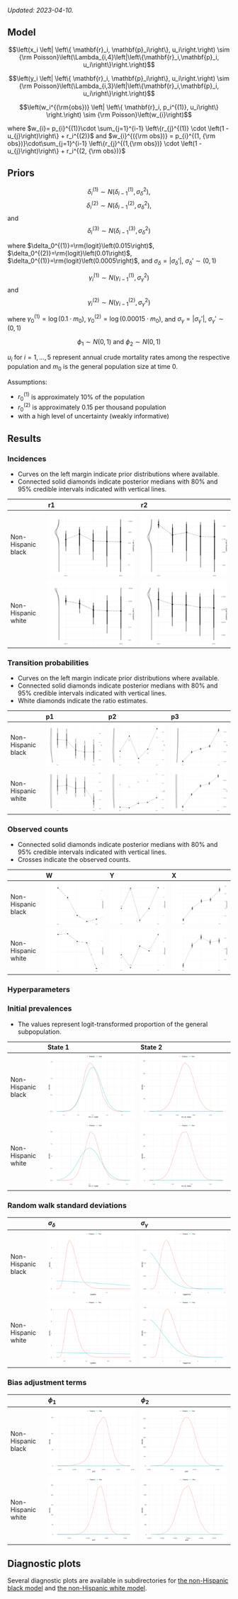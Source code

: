 
*Updated: 2023-04-10.*

## Model

$$\left(x_i \left| \left\{ \mathbf{r}_i, \mathbf{p}_i\right\}, u_i\right.\right)
\sim {\rm Poisson}\left(\Lambda_{i,4}\left|\left\{\mathbf{r}_i,\mathbf{p}_i, u_i\right\}\right.\right)$$

$$\left(y_i \left| \left\{ \mathbf{r}_i, \mathbf{p}_i\right\}, u_i\right.\right)
\sim {\rm Poisson}\left(\Lambda_{i,3}\left|\left\{\mathbf{r}_i,\mathbf{p}_i, u_i\right\}\right.\right)$$

$$\left(w_i^{(\rm{obs})} \left| \left\{ \mathbf{r}_i, p_i^{(1)}, u_i\right\} \right.\right)
\sim {\rm Poisson}\left(w_{i}\right)$$

where
$w_{i}= p_{i}^{(1)}\cdot \sum_{j=1}^{i-1} \left\{r_{j}^{(1)} \cdot \left(1 - u_{j}\right)\right\} + r_i^{(2)}$
and
$w_{i}^{({\rm obs})} = p_{i}^{(1, {\rm obs})}\cdot\sum_{j=1}^{i-1} \left\{r_{j}^{(1,{\rm obs})} \cdot \left(1 - u_{j}\right)\right\} + r_i^{(2, {\rm obs})}$

## Priors

$$\delta_i^{(1)}\sim N\left(\delta_{i-1}^{(1)}, \sigma_\delta^2\right),$$
$$\delta_i^{(2)}\sim N\left(\delta_{i-1}^{(2)}, \sigma_\delta^2\right),$$
and
$$\delta_i^{(3)}\sim N\left(\delta_{i-1}^{(3)}, \sigma_\delta^2\right)$$

where $\delta_0^{(1)}=\rm{logit}\left(0.015\right)$,
$\delta_0^{(2)}=\rm{logit}\left(0.01\right)$,
$\delta_0^{(1)}=\rm{logit}\left(0.0005\right)$, and
$\sigma_\delta=\lvert\sigma_\delta'\rvert$,
$\sigma_\delta'\sim\left(0, 1\right)$

$$\gamma_i^{(1)}\sim N\left(\gamma_{i-1}^{(1)}, \sigma_\gamma^2\right)$$
and
$$\gamma_i^{(2)}\sim N\left(\gamma_{i-1}^{(2)}, \sigma_\gamma^2\right)$$

where $\gamma_0^{(1)}=\log\left(0.1 \cdot m_0\right)$,
$\gamma_0^{(2)}=\log\left(0.00015 \cdot m_0\right)$, and
$\sigma_\gamma=\lvert\sigma_\gamma'\rvert$, $\sigma_\gamma'\sim (0, 1)$

$$\phi_1\sim N\left(0, 1\right)\text{ and }\phi_2\sim N\left(0, 1\right)$$

$u_i$ for $i=1,\ldots,5$ represent annual crude mortality rates among
the respective population and $m_0$ is the general population size at
time 0.

Assumptions:

- $r_0^{(1)}$ is approximately 10% of the population
- $r_0^{(2)}$ is approximately 0.15 per thousand population
- with a high level of uncertainty (weakly informative)

## Results

### Incidences

- Curves on the left margin indicate prior distributions where
  available.
- Connected solid diamonds indicate posterior medians with 80% and 95%
  credible intervals indicated with vertical lines.

|                    | r1                                                                                             | r2                                                                                             |
|:-------------------|:-----------------------------------------------------------------------------------------------|:-----------------------------------------------------------------------------------------------|
| Non-Hispanic black | <a href="./black/02-posterior-over-time-r1.png">![](./black/02-posterior-over-time-r1.png)</a> | <a href="./black/02-posterior-over-time-r2.png">![](./black/02-posterior-over-time-r2.png)</a> |
| Non-Hispanic white | <a href="./white/02-posterior-over-time-r1.png">![](./white/02-posterior-over-time-r1.png)</a> | <a href="./white/02-posterior-over-time-r2.png">![](./white/02-posterior-over-time-r2.png)</a> |

### Transition probabilities

- Curves on the left margin indicate prior distributions where
  available.
- Connected solid diamonds indicate posterior medians with 80% and 95%
  credible intervals indicated with vertical lines.
- White diamonds indicate the ratio estimates.

|                    | p1                                                                                             | p2                                                                                             | p3                                                                                             |
|:-------------------|:-----------------------------------------------------------------------------------------------|:-----------------------------------------------------------------------------------------------|:-----------------------------------------------------------------------------------------------|
| Non-Hispanic black | <a href="./black/02-posterior-over-time-p1.png">![](./black/02-posterior-over-time-p1.png)</a> | <a href="./black/02-posterior-over-time-p2.png">![](./black/02-posterior-over-time-p2.png)</a> | <a href="./black/02-posterior-over-time-p3.png">![](./black/02-posterior-over-time-p3.png)</a> |
| Non-Hispanic white | <a href="./white/02-posterior-over-time-p1.png">![](./white/02-posterior-over-time-p1.png)</a> | <a href="./white/02-posterior-over-time-p2.png">![](./white/02-posterior-over-time-p2.png)</a> | <a href="./white/02-posterior-over-time-p3.png">![](./white/02-posterior-over-time-p3.png)</a> |

### Observed counts

- Connected solid diamonds indicate posterior medians with 80% and 95%
  credible intervals indicated with vertical lines.
- Crosses indicate the observed counts.

|                    | W                                                                                            | Y                                                                                            | X                                                                                            |
|:-------------------|:---------------------------------------------------------------------------------------------|:---------------------------------------------------------------------------------------------|:---------------------------------------------------------------------------------------------|
| Non-Hispanic black | <a href="./black/02-posterior-over-time-w.png">![](./black/02-posterior-over-time-w.png)</a> | <a href="./black/02-posterior-over-time-y.png">![](./black/02-posterior-over-time-y.png)</a> | <a href="./black/02-posterior-over-time-x.png">![](./black/02-posterior-over-time-x.png)</a> |
| Non-Hispanic white | <a href="./white/02-posterior-over-time-w.png">![](./white/02-posterior-over-time-w.png)</a> | <a href="./white/02-posterior-over-time-y.png">![](./white/02-posterior-over-time-y.png)</a> | <a href="./white/02-posterior-over-time-x.png">![](./white/02-posterior-over-time-x.png)</a> |

### Hyperparameters

### Initial prevalences

- The values represent logit-transformed proportion of the general
  subpopulation.

|                    | State 1                                                                                                          | State 2                                                                                                          |
|:-------------------|:-----------------------------------------------------------------------------------------------------------------|:-----------------------------------------------------------------------------------------------------------------|
| Non-Hispanic black | <a href="./black/01-posterior-single-init_s1_logitp.png">![](./black/01-posterior-single-init_s1_logitp.png)</a> | <a href="./black/01-posterior-single-init_s2_logitp.png">![](./black/01-posterior-single-init_s2_logitp.png)</a> |
| Non-Hispanic white | <a href="./white/01-posterior-single-init_s1_logitp.png">![](./white/01-posterior-single-init_s1_logitp.png)</a> | <a href="./white/01-posterior-single-init_s2_logitp.png">![](./white/01-posterior-single-init_s2_logitp.png)</a> |

### Random walk standard deviations

|                    | $\sigma_\delta$                                                                                      | $\sigma_\gamma$                                                                                      |
|:-------------------|:-----------------------------------------------------------------------------------------------------|:-----------------------------------------------------------------------------------------------------|
| Non-Hispanic black | <a href="./black/01-posterior-single-sigdelta.png">![](./black/01-posterior-single-sigdelta.png)</a> | <a href="./black/01-posterior-single-siggamma.png">![](./black/01-posterior-single-siggamma.png)</a> |
| Non-Hispanic white | <a href="./white/01-posterior-single-sigdelta.png">![](./white/01-posterior-single-sigdelta.png)</a> | <a href="./white/01-posterior-single-siggamma.png">![](./white/01-posterior-single-siggamma.png)</a> |

### Bias adjustment terms

|                    | $\phi_1$                                                                                     | $\phi_2$                                                                                     |
|:-------------------|:---------------------------------------------------------------------------------------------|:---------------------------------------------------------------------------------------------|
| Non-Hispanic black | <a href="./black/01-posterior-single-phi1.png">![](./black/01-posterior-single-phi1.png)</a> | <a href="./black/01-posterior-single-phi2.png">![](./black/01-posterior-single-phi2.png)</a> |
| Non-Hispanic white | <a href="./white/01-posterior-single-phi1.png">![](./white/01-posterior-single-phi1.png)</a> | <a href="./white/01-posterior-single-phi2.png">![](./white/01-posterior-single-phi2.png)</a> |

## Diagnostic plots

Several diagnostic plots are available in subdirectories for [the
non-Hispanic black model](black/) and [the non-Hispanic white
model](white/).
